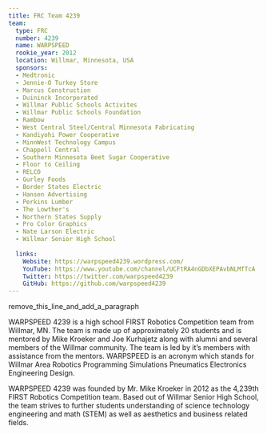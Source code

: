 ```yaml
---
title: FRC Team 4239
team:
  type: FRC
  number: 4239
  name: WARPSPEED
  rookie_year: 2012
  location: Willmar, Minnesota, USA
  sponsors:
  - Medtronic
  - Jennie-O Turkey Store
  - Marcus Construction
  - Duininck Incorporated
  - Willmar Public Schools Activites
  - Willmar Public Schools Foundation
  - Rambow
  - West Central Steel/Central Minnesota Fabricating
  - Kandiyohi Power Cooperative
  - MinnWest Technology Campus
  - Chappell Central
  - Southern Minnesota Beet Sugar Cooperative
  - Floor to Ceiling
  - RELCO
  - Gurley Foods
  - Border States Electric
  - Hansen Advertising
  - Perkins Lumber
  - The Lowther's
  - Northern States Supply
  - Pro Color Graphics
  - Nate Larson Electric
  - Willmar Senior High School
    
  links:
    Website: https://warpspeed4239.wordpress.com/
    YouTube: https://www.youtube.com/channel/UCFtRA4nGDbXEPAvbNLMfTcA
    Twitter: https://twitter.com/warpspeed4239
    GitHub: https://github.com/warpspeed4239
---
```


remove_this_line_and_add_a_paragraph

WARPSPEED 4239 is a high school FIRST Robotics Competition team from Willmar, MN. The team is made up of approximately 20 students and is mentored by Mike Kroeker and Joe Kurhajetz along with alumni and several members of the Willmar community. The team is led by it’s members with assistance from the mentors. WARPSPEED is an acronym which stands for Willmar Area Robotics Programming Simulations Pneumatics Electronics Engineering Design. 

WARPSPEED 4239 was founded by Mr. Mike Kroeker in 2012 as the 4,239th FIRST Robotics Competition team. Based out of Willmar Senior High School, the team strives to further students understanding of science technology engineering and math (STEM) as well as aesthetics and business related fields.
